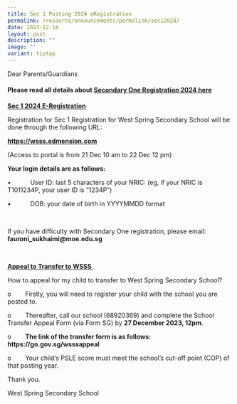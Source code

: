 ```yaml
---
title: Sec 1 Posting 2024 eRegistration
permalink: /resource/announcements/permalink/sec12024/
date: 2023-12-18
layout: post
description: ""
image: ""
variant: tiptap
---
```

<p>Dear Parents/Guardians</p><p></p><h4><strong>Please read all details about <a href="/files/Secondary_One_2024_Registration_Matters.pdf" rel="noopener noreferrer nofollow" target="_blank"><u>Secondary One Registration 2024 here</u></a></strong></h4><p></p><p><strong><u>Sec 1 2024 E-Registration</u></strong></p><p>Registration for Sec 1 Registration for West Spring Secondary School will be done through the following URL:</p><p><strong><a href="https://wsss.edmension.com" rel="noopener noreferrer nofollow" target="_blank">https://wsss.edmension.com</a></strong></p><p>(Access to portal is from 21 Dec 10 am to 22 Dec 12 pm)</p><p></p><p><strong>Your login details are as follows:</strong></p><p>•&nbsp;&nbsp;&nbsp;&nbsp;&nbsp;&nbsp;&nbsp;&nbsp;&nbsp;&nbsp; User ID: last 5 characters of your NRIC: (eg, if your NRIC is T1011234P, your user ID is “1234P”)</p><p>•&nbsp;&nbsp;&nbsp;&nbsp;&nbsp;&nbsp;&nbsp;&nbsp;&nbsp;&nbsp; DOB: your date of birth in YYYYMMDD format</p><p>&nbsp;</p><p>If you have difficulty with Secondary One registration, please email: <strong><a rel="noopener noreferrer nofollow" target="_blank">fauroni_sukhaimi@moe.edu.sg</a></strong></p><p><strong>&nbsp;</strong></p><p><strong><u>Appeal to Transfer to WSSS&nbsp;</u></strong></p><p>How to appeal for my child to transfer to West Spring Secondary School?&nbsp;</p><p>o&nbsp;&nbsp;&nbsp;&nbsp;&nbsp;&nbsp;&nbsp; Firstly, you will need to register your child with the school you are posted to.&nbsp;</p><p>o&nbsp;&nbsp;&nbsp;&nbsp;&nbsp;&nbsp;&nbsp; Thereafter, call our school (68920369) and complete the School Transfer Appeal Form (via Form SG) by <strong>27 December 2023, 12pm</strong>.</p><p>o&nbsp;&nbsp;&nbsp;&nbsp;&nbsp;&nbsp;&nbsp; <strong>The link of the transfer form is as follows: <a rel="noopener noreferrer nofollow" target="_blank">https://go.gov.sg/wsssappeal</a></strong></p><p>o&nbsp;&nbsp;&nbsp;&nbsp;&nbsp;&nbsp;&nbsp; Your child’s PSLE score must meet the school’s cut-off point (COP) of that posting year.<strong>&nbsp;</strong></p><p></p><p>Thank you.</p><p>West Spring Secondary School</p>